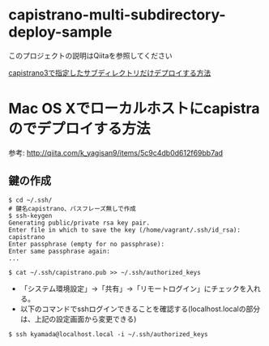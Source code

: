 # capistrano-multi-subdirectory-deploy-sample

このプロジェクトの説明はQiitaを参照してください

[capistrano3で指定したサブディレクトリだけデプロイする方法](http://qiita.com/k-yamada@github/items/a831ba87668c2e71dc70)

# Mac OS Xでローカルホストにcapistraのでデプロイする方法

参考: http://qiita.com/k_yagisan9/items/5c9c4db0d612f69bb7ad

## 鍵の作成

```
$ cd ~/.ssh/
# 鍵名capistrano、パスフレーズ無しで作成
$ ssh-keygen
Generating public/private rsa key pair.
Enter file in which to save the key (/home/vagrant/.ssh/id_rsa): capistrano
Enter passphrase (empty for no passphrase):
Enter same passphrase again:
...

$ cat ~/.ssh/capistrano.pub >> ~/.ssh/authorized_keys
```

* 「システム環境設定」→「共有」→「リモートログイン」にチェックを入れる。
* 以下のコマンドでsshログインできることを確認する(localhost.localの部分は、上記の設定画面から変更できる)

```
$ ssh kyamada@localhost.local -i ~/.ssh/authorized_keys
```
